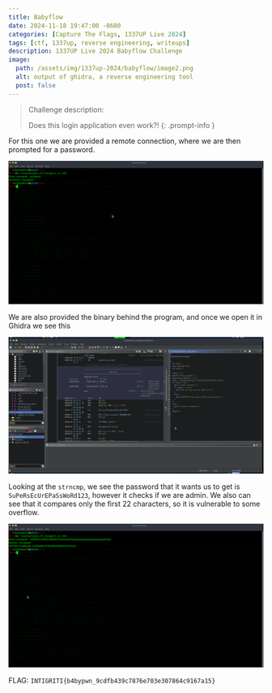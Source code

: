 ```yaml
---
title: Babyflow
date: 2024-11-18 19:47:00 -0600
categories: [Capture The Flags, 1337UP Live 2024]
tags: [ctf, 1337up, reverse engineering, writeups]
description: 1337UP Live 2024 Babyflow Challenge
image:
  path: /assets/img/1337up-2024/babyflow/image2.png
  alt: output of ghidra, a reverse engineering tool
  post: false
---
```


> Challenge description:
>
> Does this login application even work?!
{: .prompt-info }

For this one we are provided a remote connection, where we are then prompted for a password.

![](/assets/img/1337up-2024/babyflow/image1.png)

We are also provided the binary behind the program, and once we open it in Ghidra we see this

![](/assets/img/1337up-2024/babyflow/image2.png)

Looking at the `strncmp`, we see the password that it wants us to get is `SuPeRsEcUrEPaSsWoRd123`, however it checks if we are admin. We also can see that it compares only the first 22 characters, so it is vulnerable to some overflow. 

![](/assets/img/1337up-2024/babyflow/image3.png)

FLAG: `INTIGRITI{b4bypwn_9cdfb439c7876e703e307864c9167a15}`

